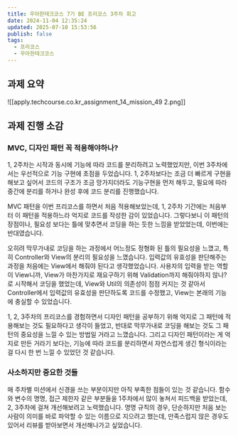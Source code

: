 ```yaml
---
title: 우아한테크코스 7기 BE 프리코스 3주차 회고
date: 2024-11-04 12:35:24
updated: 2025-07-10 15:53:56
publish: false
tags:
  - 프리코스
  - 우아한테크코스
---
```

## 과제 요약
![[apply.techcourse.co.kr_assignment_14_mission_49 2.png]]

## 과제 진행 소감
### MVC, 디자인 패턴 꼭 적용해야하나?
1, 2주차는 시작과 동시에 기능에 따라 코드를 분리하려고 노력했었지만, 이번 3주차에서는 우선적으로 기능 구현에 초점을 두었습니다. 1, 2주차보다는 조금 더 빠르게 구현을 해보고 싶어서 코드의 구조가 조금 망가지더라도 기능구현을 먼저 해두고, 필요에 따라 중간에 분리를 하거나 완성 후에 코드 분리를 진행했습니다.

MVC 패턴을 이번 프리코스를 하면서 처음 적용해보았는데, 1, 2주차 기간에는 처음부터 이 패턴을 적용하느라 억지로 코드를 작성한 감이 있었습니다. 그렇다보니 이 패턴의 장점이나, 필요성 보다는 틀에 맞추면서 코딩을 하는 듯한 느낌을 받았었는데, 이번에는 반대였습니다. 

오히려 막무가내로 코딩을 하는 과정에서 어느정도 정형화 된 틀의 필요성을 느꼈고, 특히 Controller와 View의 분리의 필요성을 느꼈습니다. 입력값의 유효성을 판단해주는 과정을 처음에는 View에서 해줘야 된다고 생각했었습니다. 사용자의 입력을 받는 역할이 View니까, View가 마찬가지로 재요구하기 위해 Validation까지 해줘야하지 않나? 로 시작해서 코딩을 했었는데, View와 Util의 의존성이 점점 커지는 것 같아서 Controller에서 입력값의 유효성을 판단하도록 코드를 수정했고, View는 본래의 기능에 충실할 수 있었습니다. 

1, 2, 3주차의 프리코스를 경험하면서 디자인 패턴을 공부하기 위해 억지로 그 패턴에 적용해보는 것도 필요하다고 생각이 들었고, 반대로 막무가내로 코딩을 해보는 것도 그 패턴의 중요성을 느낄 수 있는 방법일 거라고 느꼈습니다. 그리고 디자인 패턴이라는 게 억지로 만든 거라기 보다는, 기능에 따라 코드를 분리하면서 자연스럽게 생긴 형식이라는 걸 다시 한 번 느낄 수 있었던 것 같습니다.

### 사소하지만 중요한 것들
매 주차별 미션에서 신경을 쓰는 부분이지만 아직 부족한 점들이 있는 것 같습니다. 함수와 변수의 명명, 접근 제한자 같은 부분들을 1주차에서 많이 놓쳐서 피드백을 받았는데, 2, 3주차에 걸쳐 개선해보려고 노력했습니다. 명명 규칙의 경우, 단순하지만 처음 보는 사람이 의미를 바로 파악할 수 있는 이름으로 지으려고 했는데, 만족스럽지 않은 경우도 있어서 리뷰를 받아보면서 개선해나가고 싶었습니다.